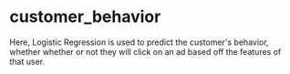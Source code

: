 # customer_behavior
Here, Logistic Regression is used to predict the customer's behavior, whether whether or not they will click on an ad based off the features of that user.
